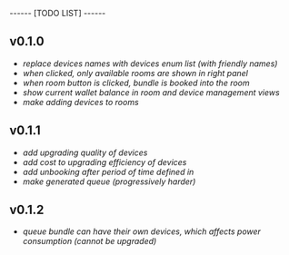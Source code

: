------ [TODO LIST] ------

v0.1.0
--------------------------------------------
- *replace devices names with devices enum list (with friendly names)*
- *when clicked, only available rooms are shown in right panel*
- *when room button is clicked, bundle is booked into the room*
- *show current wallet balance in room and device management views*
- *make adding devices to rooms*

v0.1.1
--------------------------------------------
- *add upgrading quality of devices*
- *add cost to upgrading efficiency of devices*
- *add unbooking after period of time defined in* 
- *make generated queue (progressively harder)*

v0.1.2
--------------------------------------------
- *queue bundle can have their own devices, which affects power consumption (cannot be upgraded)*
